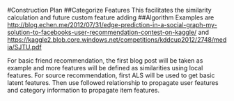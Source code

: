 #Construction Plan
##Categorize Features
This facilitates the similarity calculation and future custom feature adding
##Algorithm
Examples are
http://blog.echen.me/2012/07/31/edge-prediction-in-a-social-graph-my-solution-to-facebooks-user-recommendation-contest-on-kaggle/
and
https://kaggle2.blob.core.windows.net/competitions/kddcup2012/2748/media/SJTU.pdf

For basic friend recommendation, the first blog post will be taken as example and more features will be defined as similarities using local features.
For source recommendation, first ALS will be used to get basic latent features. Then use followed relationship to propagate user features and category information to propagate item features.

